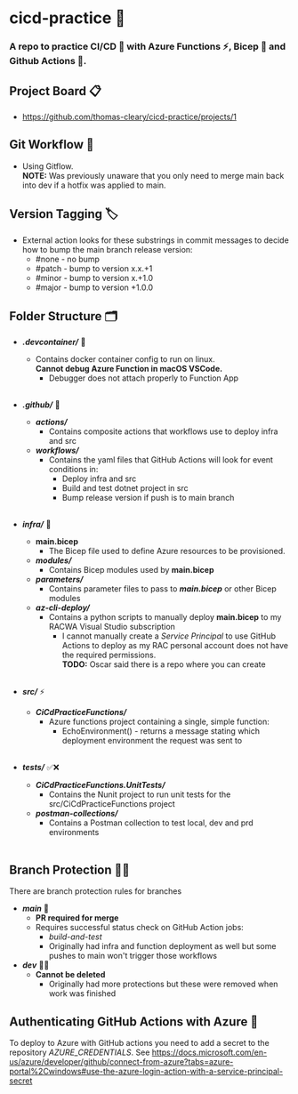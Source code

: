 # cicd-practice 🤖

### A repo to practice CI/CD 🤖 with Azure Functions ⚡️, Bicep 💪 and Github Actions 🚀.  

## Project Board 📋
* https://github.com/thomas-cleary/cicd-practice/projects/1

## Git Workflow 🧬
* Using Gitflow. <br>
**NOTE:** Was previously unaware that you only need to merge main back into dev if a hotfix was applied to main. 

## Version Tagging 🏷
* External action looks for these substrings in commit messages to decide how to bump the main branch release version:
    * #none - no bump
    * #patch - bump to version x.x.+1
    * #minor - bump to version x.+1.0
    * #major - bump to version +1.0.0

## Folder Structure 🗂
* ***.devcontainer/*** 🐳
    * Contains docker container config to run on linux.  
    **Cannot debug Azure Function in macOS VSCode.**
        * Debugger does not attach properly to Function App
    <br><br>

* ***.github/*** 🐙
    * ***actions/***
        * Contains composite actions that workflows use to deploy infra and src
    * ***workflows/***
        * Contains the yaml files that GitHub Actions will look for event conditions in:
            * Deploy infra and src
            * Build and test dotnet project in src
            * Bump release version if push is to main branch
    <br><br>

* ***infra/*** 🧱
    * **main.bicep**  
        * The Bicep file used to define Azure resources to be provisioned.
    * ***modules/***  
        * Contains Bicep modules used by **main.bicep**
    * ***parameters/***
        * Contains parameter files to pass to ***main.bicep*** or other Bicep modules
    * ***az-cli-deploy/***
        * Contains a python scripts to manually deploy **main.bicep** to my RACWA Visual Studio subscription  
            * I cannot manually create a *Service Principal* to use GitHub Actions to deploy as my RAC personal account does not have the required permissions.  
            **TODO:** Oscar said there is a repo where you can create
    <br><br>

* ***src/*** ⚡️
    * ***CiCdPracticeFunctions/***
        * Azure functions project containing a single, simple function:
            * EchoEnvironment() - returns a message stating which deployment environment the request was sent to
    <br><br>

* ***tests/*** ✅❌
    * ***CiCdPracticeFunctions.UnitTests/***
        * Contains the Nunit project to run unit tests for the src/CiCdPracticeFunctions project
    * ***postman-collections/***
        * Contains a Postman collection to test local, dev and prd environments
    <br><br>
    
## Branch Protection 👮‍♀️
There are branch protection rules for branches
* ***main*** 👑
    * **PR required for merge**
    * Requires successful status check on GitHub Action jobs:
        * *build-and-test*
        * Originally had infra and function deployment as well but some pushes to main won't trigger those workflows
* ***dev*** 🧑‍💻
    * **Cannot be deleted**
        * Originally had more protections but these were removed when work was finished


## Authenticating GitHub Actions with Azure 🔐
To deploy to Azure with GitHub actions you need to add a secret to the repository *AZURE_CREDENTIALS*. 
See https://docs.microsoft.com/en-us/azure/developer/github/connect-from-azure?tabs=azure-portal%2Cwindows#use-the-azure-login-action-with-a-service-principal-secret
